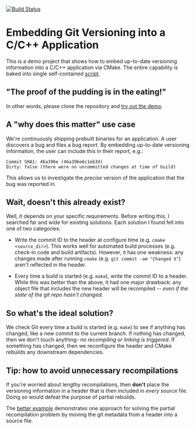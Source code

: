 [![Build Status](https://travis-ci.com/andrew-hardin/cmake-git-version-tracking.svg?branch=master)](https://travis-ci.com/andrew-hardin/cmake-git-version-tracking)
# Embedding Git Versioning into a C/C++ Application
This is a demo project that shows how to embed up-to-date
versioning information into a C/C++ application via CMake.
The entire capability is baked into single self-contained
[script](git_watcher.cmake).

## "The proof of the pudding is in the eating!"
In other words, please clone the repository and [try out the demo](hello-world/README.md).

## A "why does this matter" use case
We're continuously shipping prebuilt binaries for an
application. A user discovers a bug and files a bug report.
By embedding up-to-date versioning information, the user
can include this in their report, e.g.:

```
Commit SHA1: 46a396e (46a396e6c1eb3d)
Dirty: false (there were no uncommitted changes at time of build)
```

This allows us to investigate the _precise_ version of the
application that the bug was reported in.

## Wait, doesn't this already exist?
Well, it depends on your specific requirements. Before writing this, I
searched far and wide for existing solutions. Each solution I found fell
into one of two categories:

- Write the commit ID to the header at configure time (e.g. `cmake <source_dir>`).
  This works well for automated build processes (e.g. check-in code and build artifacts).
  However, it has one weakness: any changes made after running `cmake`
  (e.g. `git commit -am "Changed X"`) aren't reflected in the header.

- Every time a build is started (e.g. `make`), write the commit ID to a header.
  While this was better than the above, it had one major drawback:
  any object file that includes the new header will be recompiled -- _even if the state
  of the git repo hasn't changed_.

## So what's the ideal solution?
We check Git every time a build is started (e.g. `make`) to see if anything has changed,
like a new commit to the current branch. If nothing has changed, then we don't
touch anything- _no recompiling or linking is triggered_. If something has changed, then we
reconfigure the header and CMake rebuilds any downstream dependencies.

## Tip: how to avoid unnecessary recompilations
If you're worried about lengthy recompilations, then **don't** place the
versioning information in a header that is then included in _every_ source
file. Doing so would defeat the purpose of partial rebuilds.

The [better example](better-example/README.md) demonstrates one approach
for solving the partial recompilation problem by moving the git metadata
from a header into a source file.
